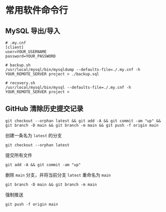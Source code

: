 # 常用软件命令行

## MySQL 导出/导入

```
# .my.cnf
[client]
user=YOUR_USERNAME
password=YOUR_PASSWORD

# backup.sh
/usr/local/mysql/bin/mysqldump --defaults-file=./.my.cnf -h YOUR_REMOTE_SERVER project > ./backup.sql

# recovery.sh
/usr/local/mysql/bin/mysql --defaults-file=./.my.cnf -h YOUR_REMOTE_SERVER project < 
```

## GitHub 清除历史提交记录

```
git checkout --orphan latest && git add -A && git commit -am "up" && git branch -D main && git branch -m main && git push -f origin main
```

创建一条名为 `latest` 的分支

```
git checkout --orphan latest
```

提交所有文件

```
git add -A && git commit -am "up"
```

删除 `main` 分支，并将当前分支 `latest` 重命名为 `main`

```
git branch -D main && git branch -m main
```

强制推送

```
git push -f origin main
```
